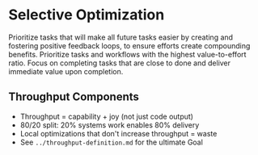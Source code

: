 # Selective Optimization

Prioritize tasks that will make all future tasks easier by creating and fostering positive feedback loops, to ensure efforts create compounding benefits. Prioritize tasks and workflows with the highest value-to-effort ratio. Focus on completing tasks that are close to done and deliver immediate value upon completion.

## Throughput Components
- Throughput = capability + joy (not just code output)
- 80/20 split: 20% systems work enables 80% delivery
- Local optimizations that don't increase throughput = waste
- See `../throughput-definition.md` for the ultimate Goal
